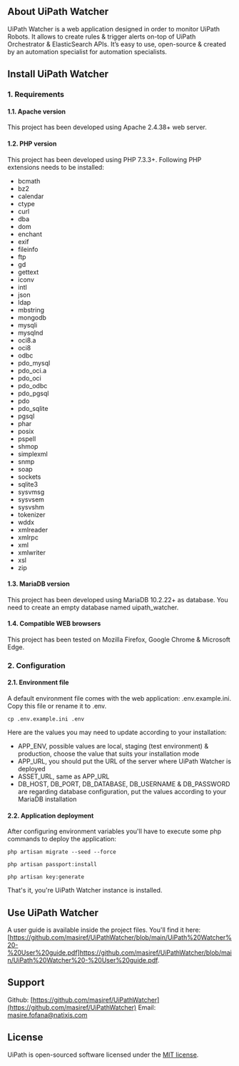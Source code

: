 ## About UiPath Watcher

UiPath Watcher is a web application designed in order to monitor UiPath Robots. It allows to create rules & trigger alerts on-top of UiPath Orchestrator & ElasticSearch APIs.
It’s easy to use, open-source & created by an automation specialist for automation specialists.

## Install UiPath Watcher

### 1. Requirements
#### 1.1. Apache version
This project has been developed using Apache 2.4.38+ web server.

#### 1.2. PHP version
This project has been developed using PHP 7.3.3+.
Following PHP extensions needs to be installed:
- bcmath
- bz2
- calendar
- ctype
- curl
- dba
- dom
- enchant
- exif
- fileinfo
- ftp
- gd
- gettext
- iconv
- intl
- json
- ldap
- mbstring
- mongodb
- mysqli
- mysqlnd
- oci8.a
- oci8
- odbc
- pdo_mysql
- pdo_oci.a
- pdo_oci
- pdo_odbc
- pdo_pgsql
- pdo
- pdo_sqlite
- pgsql
- phar
- posix
- pspell
- shmop
- simplexml
- snmp
- soap
- sockets
- sqlite3
- sysvmsg
- sysvsem
- sysvshm
- tokenizer
- wddx
- xmlreader
- xmlrpc
- xml
- xmlwriter
- xsl
- zip

#### 1.3. MariaDB version
This project has been developed using MariaDB 10.2.22+ as database.
You need to create an empty database named uipath_watcher.

#### 1.4. Compatible WEB browsers
This project has been tested on Mozilla Firefox, Google Chrome & Microsoft Edge.

### 2. Configuration
#### 2.1. Environment file
A default environment file comes with the web application: .env.example.ini. Copy this file or rename it to .env.

`cp .env.example.ini .env`

Here are the values you may need to update according to your installation:
- APP_ENV, possible values are local, staging (test environment) & production, choose the value that suits your installation mode
- APP_URL, you should put the URL of the server where UiPath Watcher is deployed
- ASSET_URL, same as APP_URL
- DB_HOST, DB_PORT, DB_DATABASE, DB_USERNAME & DB_PASSWORD are regarding database configuration, put the values according to your MariaDB installation

#### 2.2. Application deployment
After configuring environment variables you'll have to execute some php commands to deploy the application:

`php artisan migrate --seed --force`

`php artisan passport:install`

`php artisan key:generate`

That's it, you're UiPath Watcher instance is installed.

## Use UiPath Watcher

A user guide is available inside the project files. You'll find it here: [https://github.com/masiref/UiPathWatcher/blob/main/UiPath%20Watcher%20-%20User%20guide.pdf]https://github.com/masiref/UiPathWatcher/blob/main/UiPath%20Watcher%20-%20User%20guide.pdf.

## Support
Github: [https://github.com/masiref/UiPathWatcher](https://github.com/masiref/UiPathWatcher)
Email: masire.fofana@natixis.com

## License

UiPath is open-sourced software licensed under the [MIT license](https://opensource.org/licenses/MIT).
